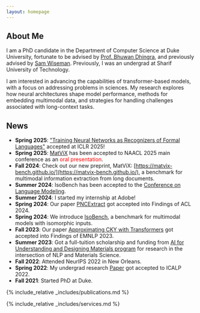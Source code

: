 ```yaml
---
layout: homepage
---
```


## About Me

I am a PhD candidate in the Department of Computer Science at Duke University, fortunate to be advised by [Prof. Bhuwan Dhingra](https://users.cs.duke.edu/~bdhingra/), and previously advised by [Sam Wiseman](https://swiseman.github.io/). Previously, I was an undergrad at Sharif University of Technology. 

I am interested in advancing the capabilities of transformer-based models, with a focus on addressing problems in sciences. My research explores how neural architectures shape model performance, methods for embedding multimodal data, and strategies for handling
challenges associated with long-context tasks.

## News
- **Spring 2025**: ["Training Neural Networks as Recognizers of Formal Languages"](https://arxiv.org/abs/2411.07107) accepted at ICLR 2025!
- **Spring 2025**: [MatViX](https://matvix-bench.github.io/) has been accepted to NAACL 2025 main conference as an <span style="color:red;">oral presentation</span>.
- **Fall 2024**: Check out our new preprint, MatViX: [https://matvix-bench.github.io/](https://matvix-bench.github.io/), a benchmark for multimodal information extraction from long documents.
- **Summer 2024**: IsoBench has been accepted to the [Conference on Language Modeling](https://colmweb.org/).
- **Summer 2024**: I started my internship at Adobe!
- **Spring 2024**: Our paper [PNCExtract](https://arxiv.org/pdf/2403.00260) got accepted into Findings of ACL 2024.
- **Spring 2024**: We introduce [IsoBench](http://IsoBench.github.io), a benchmark for multimodal models with isomorphic inputs.
- **Fall 2023**: Our paper [Approximating CKY with Transformers](https://arxiv.org/abs/2305.02386) got accepted into Findings of EMNLP 2023.
- **Summer 2023**: Got a full-tuition scholarship and funding from [AI for Understanding and Designing Materials program](https://aim-nrt.pratt.duke.edu) for research in the intersection of NLP and Materials Science.
- **Fall 2022**: Attended NeurIPS 2022 in New Orleans. 
- **Spring 2022**: My undergrad research [Paper](https://drops.dagstuhl.de/opus/volltexte/2022/16409/pdf/LIPIcs-ICALP-2022-68.pdf) got accepted to ICALP 2022. 
- **Fall 2021**: Started PhD at Duke.

{% include_relative _includes/publications.md %}

{% include_relative _includes/services.md %}
